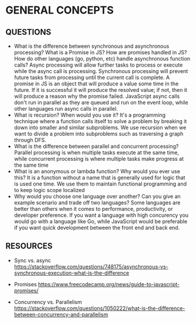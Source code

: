 # GENERAL CONCEPTS

## QUESTIONS

- What is the difference between synchronous and asynchronous processing? What is a Promise in JS? How are promises handled in JS? How do other languages (go, python, etc) handle asynchronous function calls?
  Async processing will allow further tasks to process or execute while the async call is processing. Synchronous processing will prevent future tasks from processing until the current call is complete. A promise in JS is an object that will produce a value some time in the future. If it is successful it will produce the resolved value; if not, then it will produce a reason why the promise failed. JavaScript async calls don't run in parallel as they are queued and run on the event loop, while other languages run async calls in parallel.
- What is recursion? When would you use it?
  It's a programming technique where a function calls itself to solve a problem by breaking it down into smaller and similar subproblems. We use recursion when we want to divide a problem into subproblems such as traversing a graph through DFS.
- What is the difference between parallel and concurrent processing?
  Parallel processing is when multiple tasks execute at the same time, while concurrent processing is where multiple tasks make progress at the same time
- What is an anonymous or lambda function? Why would you ever use this?
  It is a function without a name that is generally used for logic that is used one time. We use them to maintain functional programming and to keep logic scope localized
- Why would you choose one language over another? Can you give an example scenario and trade off two languages?
  Some languages are better than others when it comes to performance, productivity, or developer preference. If you want a language with high concurency you would go with a language like Go, while JavaScript would be preferable if you want quick development between the front end and back end.

## RESOURCES

- Sync vs. async
  https://stackoverflow.com/questions/748175/asynchronous-vs-synchronous-execution-what-is-the-difference

- Promises
  https://www.freecodecamp.org/news/guide-to-javascript-promises/

- Concurrency vs. Parallelism
  https://stackoverflow.com/questions/1050222/what-is-the-difference-between-concurrency-and-parallelism
